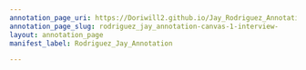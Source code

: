 ```yaml
---
annotation_page_uri: https://Doriwill2.github.io/Jay_Rodriguez_Annotation/annotations/rodriguez_jay_annotation-canvas-1-interview-.json
annotation_page_slug: rodriguez_jay_annotation-canvas-1-interview-
layout: annotation_page
manifest_label: Rodriguez_Jay_Annotation

---
```

